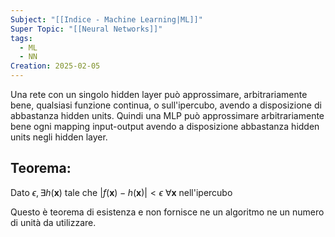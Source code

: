 ```yaml
---
Subject: "[[Indice - Machine Learning|ML]]"
Super Topic: "[[Neural Networks]]"
tags:
  - ML
  - NN
Creation: 2025-02-05
---
```

Una rete con un singolo hidden layer può approssimare, arbitrariamente bene, qualsiasi funzione continua, o sull'ipercubo, avendo a disposizione di abbastanza hidden units.
Quindi una MLP può approssimare arbitrariamente bene ogni mapping input-output avendo a disposizione abbastanza hidden units negli hidden layer.

## Teorema:
Dato $\epsilon, \exists h(\mathbf{x})$ tale che $|f(\mathbf{x})-h(\mathbf x)|< \epsilon \ \forall \mathbf{x}$ nell'ipercubo

Questo è teorema di esistenza e non fornisce ne un algoritmo ne un numero di unità da utilizzare.